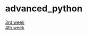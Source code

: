 # advanced_python

[3rd week](https://github.com/barklan/mipt_adv_py/blob/master/w3/3w.ipynb) \
[4th week](https://github.com/barklan/mipt_adv_py/blob/master/w4/w4.ipynb)
